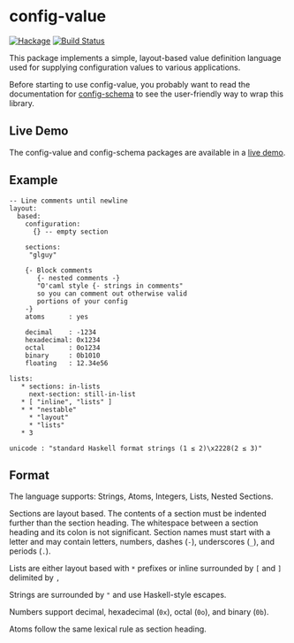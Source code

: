 # config-value

[![Hackage](https://img.shields.io/hackage/v/config-value.svg)](https://hackage.haskell.org/package/config-value) [![Build Status](https://secure.travis-ci.org/glguy/config-value.svg)](http://travis-ci.org/glguy/config-value)

This package implements a simple, layout-based value definition language
used for supplying configuration values to various applications.

Before starting to use config-value, you probably want to read the documentation for [config-schema](https://github.com/glguy/config-schema) to see the user-friendly way to wrap this library.

Live Demo
--------

The config-value and config-schema packages are available in a [live demo](https://glguy.net/config-demo/).

Example
-------
```
-- Line comments until newline
layout:
  based:
    configuration:
      {} -- empty section

    sections:
     "glguy"

    {- Block comments
       {- nested comments -}
       "O'caml style {- strings in comments"
       so you can comment out otherwise valid
       portions of your config
    -}
    atoms      : yes

    decimal    : -1234
    hexadecimal: 0x1234
    octal      : 0o1234
    binary     : 0b1010
    floating   : 12.34e56

lists:
   * sections: in-lists
     next-section: still-in-list
   * [ "inline", "lists" ]
   * * "nestable"
     * "layout"
     * "lists"
   * 3

unicode : "standard Haskell format strings (1 ≤ 2)\x2228(2 ≤ 3)"
```

Format
------

The language supports: Strings, Atoms, Integers, Lists, Nested Sections.

Sections are layout based. The contents of a section must be indented further than the section heading.
The whitespace between a section heading and its colon is not significant. Section names must start with
a letter and may contain letters, numbers, dashes (`-`), underscores (`_`), and periods (`.`).

Lists are either layout based with `*` prefixes or inline surrounded by `[` and `]` delimited by `,`

Strings are surrounded by `"` and use Haskell-style escapes.

Numbers support decimal, hexadecimal (`0x`), octal (`0o`), and binary (`0b`).

Atoms follow the same lexical rule as section heading.
